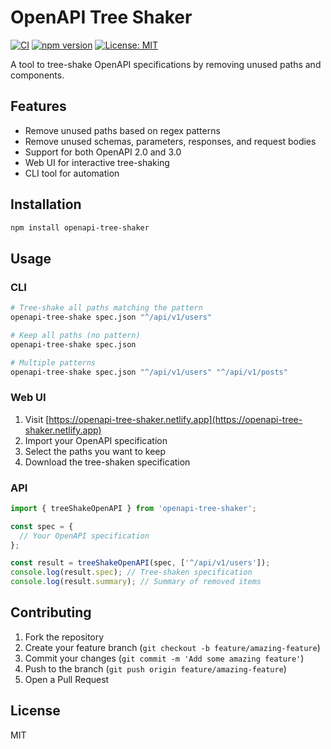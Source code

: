 # OpenAPI Tree Shaker

[![CI](./.github/workflows/ci.yml/badge.svg)](./.github/workflows/ci.yml)
[![npm version](https://badge.fury.io/js/openapi-tree-shaker.svg)](https://badge.fury.io/js/openapi-tree-shaker)
[![License: MIT](https://img.shields.io/badge/License-MIT-yellow.svg)](https://opensource.org/licenses/MIT)

A tool to tree-shake OpenAPI specifications by removing unused paths and components.

## Features

- Remove unused paths based on regex patterns
- Remove unused schemas, parameters, responses, and request bodies
- Support for both OpenAPI 2.0 and 3.0
- Web UI for interactive tree-shaking
- CLI tool for automation

## Installation

```bash
npm install openapi-tree-shaker
```

## Usage

### CLI

```bash
# Tree-shake all paths matching the pattern
openapi-tree-shake spec.json "^/api/v1/users"

# Keep all paths (no pattern)
openapi-tree-shake spec.json

# Multiple patterns
openapi-tree-shake spec.json "^/api/v1/users" "^/api/v1/posts"
```

### Web UI

1. Visit [https://openapi-tree-shaker.netlify.app](https://openapi-tree-shaker.netlify.app)
2. Import your OpenAPI specification
3. Select the paths you want to keep
4. Download the tree-shaken specification

### API

```typescript
import { treeShakeOpenAPI } from 'openapi-tree-shaker';

const spec = {
  // Your OpenAPI specification
};

const result = treeShakeOpenAPI(spec, ['^/api/v1/users']);
console.log(result.spec); // Tree-shaken specification
console.log(result.summary); // Summary of removed items
```

## Contributing

1. Fork the repository
2. Create your feature branch (`git checkout -b feature/amazing-feature`)
3. Commit your changes (`git commit -m 'Add some amazing feature'`)
4. Push to the branch (`git push origin feature/amazing-feature`)
5. Open a Pull Request

## License

MIT